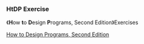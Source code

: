 ### HtDP Exercise

《**H**ow **t**o **D**esign **P**rograms, Second Edition》Exercises

[How to Design Programs, Second Edition](http://htdp.org/2020-8-1/Book/index.html)